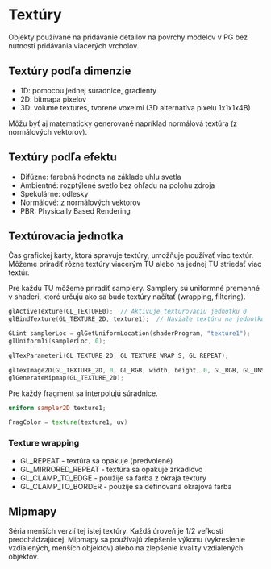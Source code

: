 # Textúry
Objekty používané na pridávanie detailov na povrchy modelov v PG bez nutnosti pridávania viacerých vrcholov. 

## Textúry podľa dimenzie
- 1D: pomocou jednej súradnice, gradienty
- 2D: bitmapa pixelov
- 3D: volume textures, tvorené voxelmi (3D alternatíva pixelu 1x1x1x4B) 

Môžu byť aj matematicky generované napríklad normálová textúra (z normálových vektorov).

## Textúry podľa efektu
- Difúzne: farebná hodnota na základe uhlu svetla
- Ambientné: rozptýlené svetlo bez ohľadu na polohu zdroja
- Spekulárne: odlesky
- Normálové: z normálových vektorov
- PBR: Physically Based Rendering

## Textúrovacia jednotka
Čas grafickej karty, ktorá spravuje textúry, umožňuje používať viac textúr. Môžeme priradiť rôzne textúry viacerým TU alebo na jednej TU striedať viac textúr.

Pre každú TU môžeme priradiť samplery. Samplery sú uniformné premenné v shaderi, ktoré určujú ako sa bude textúry načítať (wrapping, filtering).


```cpp
glActiveTexture(GL_TEXTURE0);  // Aktivuje texturovaciu jednotku 0
glBindTexture(GL_TEXTURE_2D, texture1);  // Naviaže textúru na jednotku

GLint samplerLoc = glGetUniformLocation(shaderProgram, "texture1");
glUniform1i(samplerLoc, 0);  

glTexParameteri(GL_TEXTURE_2D, GL_TEXTURE_WRAP_S, GL_REPEAT);

glTexImage2D(GL_TEXTURE_2D, 0, GL_RGB, width, height, 0, GL_RGB, GL_UNSIGNED_BYTE, data);
glGenerateMipmap(GL_TEXTURE_2D);
```

Pre každý fragment sa interpolujú súradnice.

```glsl
uniform sampler2D texture1;

FragColor = texture(texture1, uv)
```

### Texture wrapping
- GL_REPEAT - textúra sa opakuje (predvolené)
- GL_MIRRORED_REPEAT - textúra sa opakuje zrkadlovo
- GL_CLAMP_TO_EDGE - použije sa farba z okraja textúry
- GL_CLAMP_TO_BORDER - použije sa definovaná okrajová farba

## Mipmapy
Séria menších verzií tej istej textúry. Každá úroveň je 1/2 veľkosti predchádzajúcej. Mipmapy sa používajú zlepšenie výkonu (vykreslenie vzdialených, menších objektov) alebo na zlepšenie kvality vzdialených objektov.